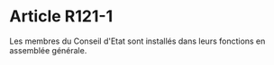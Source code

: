 # Article R121-1

Les membres du Conseil d'Etat sont installés dans leurs fonctions en assemblée générale.
